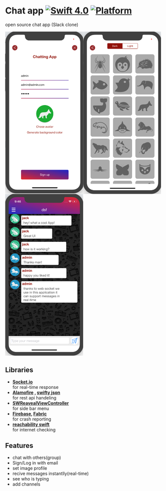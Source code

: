# Chat app [![Swift 4.0](https://img.shields.io/badge/Swift-4.0-green.svg?style=flat)](https://developer.apple.com/swift/) [![Platform](https://img.shields.io/badge/Platform-IOS-orange.svg?style=flat)](https://developer.apple.com/swift/) 

open source chat app (Slack clone)
<div>
<img align="left" src="Images/Chat%20app%201.png" width = "250">
<img align="left" src="Images/Chat%20app%202.png" width = "250">
<img  src="Images/Chat%20app%203.png" width = "250">
</div>

## Libraries
* <strong>[Socket.io](https://github.com/socketio/socket.io-client-swift) </strong><br>
    for real-time response
* <strong>[Alamofire](https://github.com/Alamofire/Alamofire) , [swifty json](https://github.com/SwiftyJSON/SwiftyJSON)</strong><br>
    for rest api handeling
* <strong>[SWReavealViewController](https://github.com/John-Lluch/SWRevealViewController)</strong><br>
    for side bar menu
* <strong>[Firebase](), [Fabric]()</strong><br>
    for crash reporting
* <strong>[reachability swift]()</strong><br>
       for internet checking

## Features
* chat with others(group)
* Sign/Log in with email
* set image profile
* recive messages instantlly(real-time)
* see who is typing
* add channels

